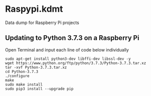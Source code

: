 # Raspypi.kdmt
Data dump for Raspberry Pi projects

## Updating to Python 3.7.3 on a Raspberry Pi
Open Terminal and input each line of code below individually
```
sudo apt-get install python3-dev libffi-dev libssl-dev -y
wget https://www.python.org/ftp/python/3.7.3/Python-3.7.3.tar.xz
tar -xvf Python-3.7.3.tar.xz
cd Python-3.7.3
./configure
make
sudo make install
sudo pip3 install --upgrade pip
```
